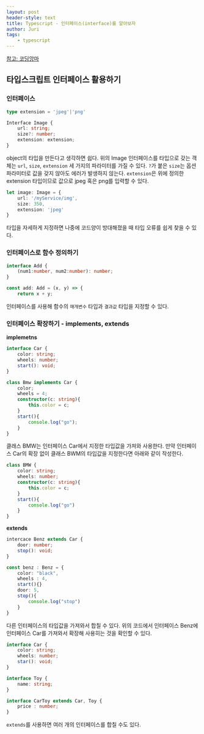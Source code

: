 ```yaml
---
layout: post
header-style: text
title: Typescript - 인터페이스(interface)를 알아보자
author: Juri
tags:
    - typescript
---
```


[참고: 코딩앙마](https://youtube.be/OIMPLNICzoc)

타입스크립트 인터페이스 활용하기
----

### 인터페이스

```ts
type extension = 'jpeg'|'png'

Interface Image {
    url: string;
    size?: number;
    extension: extension;
}
```

object의 타입을 만든다고 생각하면 쉽다. 위의 Image 인터페이스를 타입으로 갖는 객체는 `url`, `size`, `extension` 세 가지의 파라미터를 가질 수 있다. `?`가 붙은 `size`는 옵션 파라미터로 값을 갖지 않아도 에러가 발생하지 않는다. `extension`은 위에 정의한 extension 타입이므로 값으로 jpeg 혹은 png를 입력할 수 있다.

```ts
let image: Image = {
    url: '/myService/img',
    size: 350,
    extension: 'jpeg'
}
```

타입을 자세하게 지정하면 나중에 코드양이 방대해졌을 때 타입 오류를 쉽게 찾을 수 있다.

### 인터페이스로 함수 정의하기

```ts
interface Add {
    (num1:number, num2:number): number;
}

const add: Add = (x, y) => {
    return x + y;
```
인터페이스를 사용해 함수의 `매개변수` 타입과 `결과값` 타입을 지정할 수 있다.

### 인터페이스 확장하기 - implements, extends

**implemetns**

```ts
interface Car {
    color: string;
    wheels: number;
    start(): void;
}

class Bmw implements Car {
    color;
    wheels = 4;
    constructor(c: string){
        this.color = c;
    }
    start(){
        console.log("go");
    }
}
```
클래스 BMW는 인터페이스 Car에서 지정한 타입값을 가져와 사용한다. 만약 인터페이스 Car의 확장 없이 클래스 BWM의 타입값을 지정한다면 아래와 같이 작성한다.

```ts
class BMW {
    color: string;
    wheels: number;
    constructor(c: string){
        this.color = c;
    }
    start(){
        console.log("go")
    }
}
```
**extends**

```ts
intercace Benz extends Car {
    door: number;
    stop(): void;
}

const benz : Benz = {
    color: "black",
    wheels : 4,
    start(){}
    door: 5,
    stop(){
        console.log("stop")
    }
}
```
다른 인터페이스의 타입값을 가져와서 합칠 수 있다. 위의 코드에서 인터페이스 Benz에 인터페이스 Car를 가져와서 확장해 사용히는 것을 확인할 수 있다.

```ts
interface Car {
    color: string;
    wheels: number;
    star(): void;
}

interface Toy {
    name: string;
}

interface CarToy extends Car, Toy {
    price : number;
}
```
`extends`를 사용하면 여러 개의 인터페이스를 합칠 수도 있다.